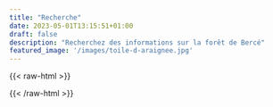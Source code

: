 ```yaml
---
title: "Recherche"
date: 2023-05-01T13:15:51+01:00
draft: false
description: "Recherchez des informations sur la forêt de Bercé"
featured_image: '/images/toile-d-araignee.jpg'
---
```


{{< raw-html >}}
<script async src="https://cse.google.com/cse.js?cx=82b702af198ff4cca"></script>
<div class="gcse-search"></div>
{{< /raw-html >}}